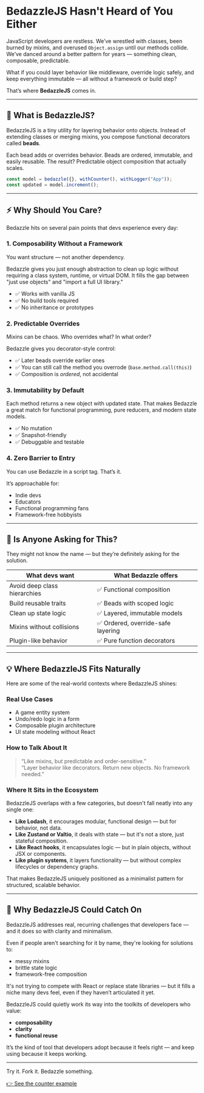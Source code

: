# BedazzleJS Hasn't Heard of You Either

JavaScript developers are restless. We’ve wrestled with classes, been burned by mixins, and overused `Object.assign` until our methods collide. We’ve danced around a better pattern for years — something clean, composable, predictable.

What if you could layer behavior like middleware, override logic safely, and keep everything immutable — all without a framework or build step?

That’s where **BedazzleJS** comes in.

---

## 👀 What is BedazzleJS?

BedazzleJS is a tiny utility for layering behavior onto objects. Instead of extending classes or merging mixins, you compose functional decorators called **beads**.

Each bead adds or overrides behavior. Beads are ordered, immutable, and easily reusable. The result? Predictable object composition that actually scales.

```js
const model = bedazzle({}, withCounter(), withLogger("App"));
const updated = model.increment();
```

---

## ⚡ Why Should You Care?

Bedazzle hits on several pain points that devs experience every day:

### 1. Composability Without a Framework
You want structure — not another dependency.

Bedazzle gives you just enough abstraction to clean up logic without requiring a class system, runtime, or virtual DOM. It fills the gap between "just use objects" and "import a full UI library."

- ✅ Works with vanilla JS
- ✅ No build tools required
- ✅ No inheritance or prototypes

### 2. Predictable Overrides
Mixins can be chaos. Who overrides what? In what order?

Bedazzle gives you decorator-style control:

- ✅ Later beads override earlier ones
- ✅ You can still call the method you overrode (`base.method.call(this)`)
- ✅ Composition is *ordered*, not accidental

### 3. Immutability by Default
Each method returns a new object with updated state. That makes Bedazzle a great match for functional programming, pure reducers, and modern state models.

- ✅ No mutation
- ✅ Snapshot-friendly
- ✅ Debuggable and testable

### 4. Zero Barrier to Entry
You can use Bedazzle in a script tag. That’s it.

It’s approachable for:
- Indie devs
- Educators
- Functional programming fans
- Framework-free hobbyists

---

## 🔎 Is Anyone Asking for This?

They might not know the name — but they’re definitely asking for the solution.

| What devs want | What Bedazzle offers |
|----------------|-----------------------|
| Avoid deep class hierarchies | ✅ Functional composition |
| Build reusable traits | ✅ Beads with scoped logic |
| Clean up state logic | ✅ Layered, immutable models |
| Mixins without collisions | ✅ Ordered, override-safe layering |
| Plugin-like behavior | ✅ Pure function decorators |

---

## 💡 Where BedazzleJS Fits Naturally

Here are some of the real-world contexts where BedazzleJS shines:

### Real Use Cases
- A game entity system
- Undo/redo logic in a form
- Composable plugin architecture
- UI state modeling without React

### How to Talk About It
> “Like mixins, but predictable and order-sensitive.”  
> “Layer behavior like decorators. Return new objects. No framework needed.”

### Where It Sits in the Ecosystem
BedazzleJS overlaps with a few categories, but doesn't fall neatly into any single one:

- **Like Lodash**, it encourages modular, functional design — but for behavior, not data.
- **Like Zustand or Valtio**, it deals with state — but it's not a store, just stateful composition.
- **Like React hooks**, it encapsulates logic — but in plain objects, without JSX or components.
- **Like plugin systems**, it layers functionality — but without complex lifecycles or dependency graphs.

That makes BedazzleJS uniquely positioned as a minimalist pattern for structured, scalable behavior.

---

## 🧠 Why BedazzleJS Could Catch On

BedazzleJS addresses real, recurring challenges that developers face — and it does so with clarity and minimalism.

Even if people aren't searching for it by name, they're looking for solutions to:

- messy mixins
- brittle state logic
- framework-free composition

It's not trying to compete with React or replace state libraries — but it fills a niche many devs feel, even if they haven’t articulated it yet.

BedazzleJS could quietly work its way into the toolkits of developers who value:

- **composability**
- **clarity**
- **functional reuse**

It’s the kind of tool that developers adopt because it feels right — and keep using because it keeps working.

---

Try it. Fork it. Bedazzle something.

[👉 See the counter example](https://github.com/yourname/bedazzlejs/tree/main/examples/counter)

